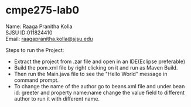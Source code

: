 # cmpe275-lab0
Name: Raaga Pranitha Kolla    
SJSU ID:011824410   
Email: raagapranitha.kolla@sjsu.edu    
    
Steps to run the Project:
*  Extract the project from .zar file and open in an IDE(Eclipse preferable)
* Build the pom.xml file by right clicking on it and run as Maven Build. 
* Then run the Main.java file to see the "Hello World" message in command prompt.
* To change the name of the author go to beans.xml file and under bean id: greeter and property name:name change the value field to different author to run it with different name.
